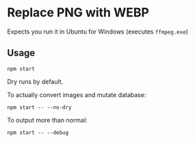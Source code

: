 # Replace PNG with WEBP

Expects you run it in Ubuntu for Windows (executes `ffmpeg.exe`)

## Usage

    npm start

Dry runs by default.

To actually convert images and mutate database:

    npm start -- --no-dry

To output more than normal:

    npm start -- --debug

